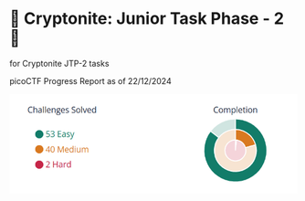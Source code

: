 # 💎 Cryptonite: Junior Task Phase - 2 💎

for Cryptonite JTP-2 tasks

picoCTF Progress Report as of 22/12/2024

![img1](./picoProgressPic.png)
